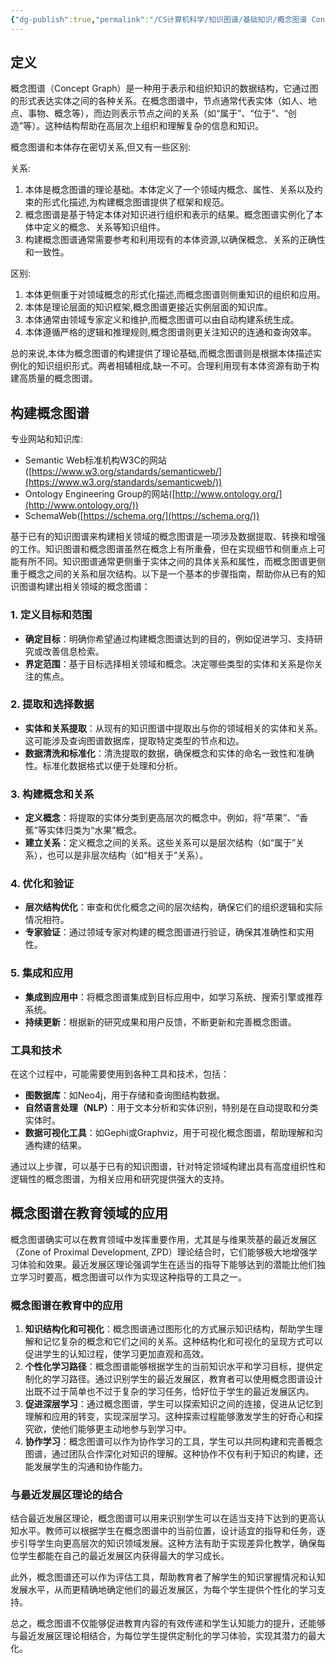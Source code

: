 ```yaml
---
{"dg-publish":true,"permalink":"/CS计算机科学/知识图谱/基础知识/概念图谱 Concept Graph/","noteIcon":"","created":"2024-04-10T13:16:27.292+08:00","updated":"2024-05-18T16:57:04.688+08:00"}
---
```


## 定义

概念图谱（Concept Graph）是一种用于表示和组织知识的数据结构，它通过图的形式表达实体之间的各种关系。在概念图谱中，节点通常代表实体（如人、地点、事物、概念等），而边则表示节点之间的关系（如“属于”、“位于”、“创造”等）。这种结构帮助在高层次上组织和理解复杂的信息和知识。

概念图谱和本体存在密切关系,但又有一些区别:

关系:

1. 本体是概念图谱的理论基础。本体定义了一个领域内概念、属性、关系以及约束的形式化描述,为构建概念图谱提供了框架和规范。
2. 概念图谱是基于特定本体对知识进行组织和表示的结果。概念图谱实例化了本体中定义的概念、关系等知识组件。
3. 构建概念图谱通常需要参考和利用现有的本体资源,以确保概念、关系的正确性和一致性。

区别:

1. 本体更侧重于对领域概念的形式化描述,而概念图谱则侧重知识的组织和应用。
2. 本体是理论层面的知识框架,概念图谱更接近实例层面的知识库。
3. 本体通常由领域专家定义和维护,而概念图谱可以由自动构建系统生成。
4. 本体遵循严格的逻辑和推理规则,概念图谱则更关注知识的连通和查询效率。

总的来说,本体为概念图谱的构建提供了理论基础,而概念图谱则是根据本体描述实例化的知识组织形式。两者相辅相成,缺一不可。合理利用现有本体资源有助于构建高质量的概念图谱。

## 构建概念图谱

专业网站和知识库:

- Semantic Web标准机构W3C的网站([https://www.w3.org/standards/semanticweb/](https://www.w3.org/standards/semanticweb/))
- Ontology Engineering Group的网站([http://www.ontology.org/](http://www.ontology.org/))
- SchemaWeb([https://schema.org/](https://schema.org/))

基于已有的知识图谱来构建相关领域的概念图谱是一项涉及数据提取、转换和增强的工作。知识图谱和概念图谱虽然在概念上有所重叠，但在实现细节和侧重点上可能有所不同。知识图谱通常更侧重于实体之间的具体关系和属性，而概念图谱更侧重于概念之间的关系和层次结构。以下是一个基本的步骤指南，帮助你从已有的知识图谱构建出相关领域的概念图谱：

### 1. 定义目标和范围

- **确定目标**：明确你希望通过构建概念图谱达到的目的，例如促进学习、支持研究或改善信息检索。
- **界定范围**：基于目标选择相关领域和概念。决定哪些类型的实体和关系是你关注的焦点。

### 2. 提取和选择数据

- **实体和关系提取**：从现有的知识图谱中提取出与你的领域相关的实体和关系。这可能涉及查询图谱数据库，提取特定类型的节点和边。
- **数据清洗和标准化**：清洗提取的数据，确保概念和实体的命名一致性和准确性。标准化数据格式以便于处理和分析。

### 3. 构建概念和关系

- **定义概念**：将提取的实体分类到更高层次的概念中。例如，将“苹果”、“香蕉”等实体归类为“水果”概念。
- **建立关系**：定义概念之间的关系。这些关系可以是层次结构（如“属于”关系），也可以是非层次结构（如“相关于”关系）。

### 4. 优化和验证

- **层次结构优化**：审查和优化概念之间的层次结构，确保它们的组织逻辑和实际情况相符。
- **专家验证**：通过领域专家对构建的概念图谱进行验证，确保其准确性和实用性。

### 5. 集成和应用

- **集成到应用中**：将概念图谱集成到目标应用中，如学习系统、搜索引擎或推荐系统。
- **持续更新**：根据新的研究成果和用户反馈，不断更新和完善概念图谱。

### 工具和技术

在这个过程中，可能需要使用到各种工具和技术，包括：

- **图数据库**：如Neo4j，用于存储和查询图结构数据。
- **自然语言处理（NLP）**：用于文本分析和实体识别，特别是在自动提取和分类实体时。
- **数据可视化工具**：如Gephi或Graphviz，用于可视化概念图谱，帮助理解和沟通构建的结果。

通过以上步骤，可以基于已有的知识图谱，针对特定领域构建出具有高度组织性和逻辑性的概念图谱，为相关应用和研究提供强大的支持。

## 概念图谱在教育领域的应用

概念图谱确实可以在教育领域中发挥重要作用，尤其是与维果茨基的最近发展区（Zone of Proximal Development, ZPD）理论结合时，它们能够极大地增强学习体验和效果。最近发展区理论强调学生在适当的指导下能够达到的潜能比他们独立学习时要高，概念图谱可以作为实现这种指导的工具之一。

### 概念图谱在教育中的应用

1. **知识结构化和可视化**：概念图谱通过图形化的方式展示知识结构，帮助学生理解和记忆复杂的概念和它们之间的关系。这种结构化和可视化的呈现方式可以促进学生的认知过程，使学习更加直观和高效。
2. **个性化学习路径**：概念图谱能够根据学生的当前知识水平和学习目标，提供定制化的学习路径。通过识别学生的最近发展区，教育者可以使用概念图谱设计出既不过于简单也不过于复杂的学习任务，恰好位于学生的最近发展区内。
3. **促进深层学习**：通过概念图谱，学生可以探索知识之间的连接，促进从记忆到理解和应用的转变，实现深层学习。这种探索过程能够激发学生的好奇心和探究欲，使他们能够更主动地参与到学习中。
4. **协作学习**：概念图谱可以作为协作学习的工具，学生可以共同构建和完善概念图谱，通过团队合作深化对知识的理解。这种协作不仅有利于知识的构建，还能发展学生的沟通和协作能力。

### 与最近发展区理论的结合

结合最近发展区理论，概念图谱可以用来识别学生可以在适当支持下达到的更高认知水平。教师可以根据学生在概念图谱中的当前位置，设计适宜的指导和任务，逐步引导学生向更高层次的知识领域发展。这种方法有助于实现差异化教学，确保每位学生都能在自己的最近发展区内获得最大的学习成长。

此外，概念图谱还可以作为评估工具，帮助教育者了解学生的知识掌握情况和认知发展水平，从而更精确地确定他们的最近发展区，为每个学生提供个性化的学习支持。

总之，概念图谱不仅能够促进教育内容的有效传递和学生认知能力的提升，还能够与最近发展区理论相结合，为每位学生提供定制化的学习体验，实现其潜力的最大化。